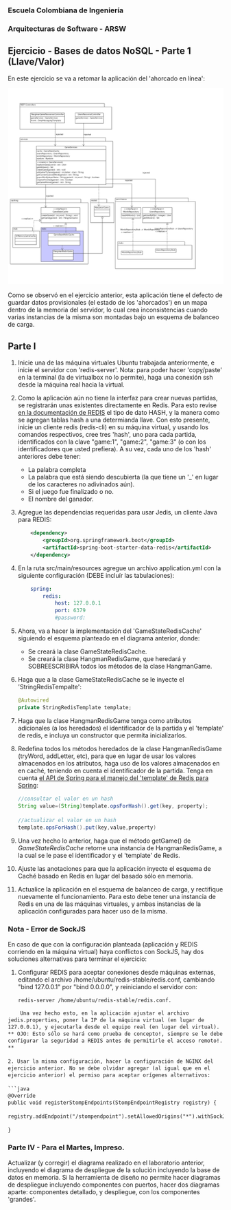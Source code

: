 ### Escuela Colombiana de Ingeniería
### Arquitecturas de Software - ARSW
## Ejercicio - Bases de datos NoSQL - Parte 1 (Llave/Valor)

En este ejercicio se va a retomar la aplicación del 'ahorcado en línea':

![](img/ClassDiagram.png)

Como se observó en el ejercicio anterior, esta aplicación tiene el defecto de guardar datos provisionales (el estado de los 'ahorcados') en un mapa dentro de la memoria del servidor, lo cual crea inconsistencias cuando varias instancias de la misma son montadas bajo un esquema de balanceo de carga.

## Parte I

1. Inicie una de las máquina virtuales Ubuntu trabajada anteriormente, e <!--instale el servidor REDIS [siguiendo estas instrucciones](https://www.digitalocean.com/community/tutorials/how-to-install-and-use-redis), sólo hasta 'sudo make install'. Con esto, puede --> inicie el servidor con 'redis-server'. Nota: para poder hacer 'copy/paste' en la terminal (la de virtualbox no lo permite), haga una conexión ssh desde la máquina real hacia la virtual.
        
2. Como la aplicación aún no tiene la interfaz para crear nuevas partidas, se registrarán unas existentes directamente en Redis. Para esto revise [en la documentación de REDIS](http://redis.io/topics/data-types) el tipo de dato HASH, y la manera como se agregan tablas hash a una determianda llave. Con esto presente, inicie un cliente redis (redis-cli) en su máquina virtual, y usando los comandos respectivos, cree tres 'hash', uno para cada partida, identificados con la clave "game:1", "game:2", "game:3" (o con los identificadores que usted prefiera). A su vez, cada uno de los 'hash' anteriores debe tener: 
	* La palabra completa
	* La palabra que está siendo descubierta (la que tiene un '_' en lugar de los caracteres no adivinados aún).
	* Si el juego fue finalizado o no.
	* El nombre del ganador.



3. Agregue las dependencias requeridas para usar Jedis, un cliente Java para REDIS:

	```xml
        <dependency>
            <groupId>org.springframework.boot</groupId>
            <artifactId>spring-boot-starter-data-redis</artifactId>
        </dependency>                
 	```                               

4. En la ruta src/main/resources agregue un archivo application.yml con la siguiente configuración (DEBE incluír las tabulaciones):

	```yml
        spring:
  			redis:
    			host: 127.0.0.1
    			port: 6379
    			#password:
 	```                               
5. Ahora, va a hacer la implementación del 'GameStateRedisCache' siguiendo el esquema planteado en el diagrama anterior, donde:

	* Se creará la clase GameStateRedisCache.
	* Se creará la clase HangmanRedisGame, que heredará y SOBREESCRIBIRÁ todos los métodos de la clase HangmanGame.

6. Haga que a la clase GameStateRedisCache se le inyecte el 'StringRedisTempalte':

 	```java
    @Autowired
    private StringRedisTemplate template;    
 	```    

7. Haga que la clase HangmanRedisGame tenga como atributos adicionales (a los heredados) el identificador de la partida y el 'template' de redis, e incluya un constructor que permita inicializarlos.

8. Redefina todos los métodos heredados de la clase HangmanRedisGame (tryWord, addLetter, etc), para que en lugar de usar los valores almacenados en los atributos, haga uso de los valores almacenados en en caché, teniendo en cuenta el identificador de la partida. Tenga en cuenta [el API de Spring para el manejo del 'template' de Redis para Spring](https://docs.spring.io/spring-data/redis/docs/current/api/org/springframework/data/redis/core/StringRedisTemplate.html):

 	```java
	//consultar el valor en un hash
    String value=(String)template.opsForHash().get(key, property);           
	
	//actualizar el valor en un hash
	template.opsForHash().put(key,value,property)

 	```    

9. Una vez hecho lo anterior, haga que el método getGame() de _GameStateRedisCache_ retorne una instancia de HangmanRedisGame, a la cual se le pase el identificador y el 'template' de Redis.

10. Ajuste las anotaciones para que la aplicación inyecte el esquema de Caché basado en Redis en lugar del basado sólo en memoria.

11. Actualice la aplicación en el esquema de balanceo de carga, y rectifique nuevamente el funcionamiento. Para esto debe tener una instancia de Redis en una de las máquinas virtuales, y ambas instancias de la aplicación configuradas para hacer uso de la misma.


### Nota - Error de SockJS

En caso de que con la configuración planteada (aplicación y REDIS corriendo en la máquina virtual) haya conflictos con SockJS, hay dos soluciones alternativas para terminar el ejercicio:

1. Configurar REDIS para aceptar conexiones desde máquinas externas, editando el archivo /home/ubuntu/redis-stable/redis.conf, cambiando "bind 127.0.0.1" por "bind 0.0.0.0", y reiniciando el servidor con: 

	```bash
	redis-server /home/ubuntu/redis-stable/redis.conf. 
```
	Una vez hecho esto, en la aplicación ajustar el archivo jedis.properties, poner la IP de la máquina virtual (en lugar de 127.0.0.1), y ejecutarla desde el equipo real (en lugar del virtual). ** OJO: Esto sólo se hará como prueba de concepto!, siempre se le debe configurar la seguridad a REDIS antes de permitirle el acceso remoto!. **

2. Usar la misma configuración, hacer la configuración de NGINX del ejercicio anterior. No se debe olvidar agregar (al igual que en el ejercicio anterior) el permiso para aceptar orígenes alternativos:

```java
@Override
public void registerStompEndpoints(StompEndpointRegistry registry) {
    registry.addEndpoint("/stompendpoint").setAllowedOrigins("*").withSockJS();

}
```


### Parte IV - Para el Martes, Impreso. 


Actualizar (y corregir) el diagrama realizado en el laboratorio anterior, incluyendo el diagrama de despliegue de la solución incluyendo la base de datos en memoria. Si la herramienta de diseño no permite hacer diagramas de despliegue incluyendo componentes con puertos, hacer dos diagramas aparte: componentes detallado, y despliegue, con los componentes 'grandes'.
